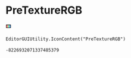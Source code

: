 # PreTextureRGB
![](/img/PreTextureRGB.png)

``` CSharp
EditorGUIUtility.IconContent("PreTextureRGB")
```
```
-8226932071337485379
```
